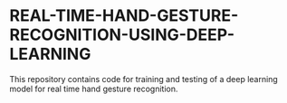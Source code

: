 # REAL-TIME-HAND-GESTURE-RECOGNITION-USING-DEEP-LEARNING
This repository contains code for training and testing of a deep learning model for real time hand gesture recognition.
